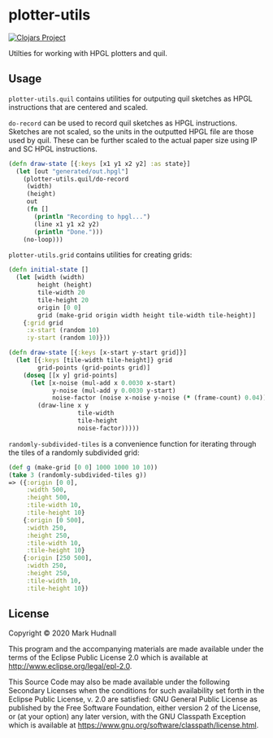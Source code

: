 # plotter-utils

[![Clojars Project](https://img.shields.io/clojars/v/plotter-utils.svg)](https://clojars.org/plotter-utils)

Utilties for working with HPGL plotters and quil.

## Usage

`plotter-utils.quil` contains utilities for outputing quil sketches as HPGL
instructions that are centered and scaled.

`do-record` can be used to record quil sketches as HPGL instructions. Sketches
are not scaled, so the units in the outputted HPGL file are those used by quil. These can be
further scaled to the actual paper size using IP and SC HPGL instructions.

```clj
(defn draw-state [{:keys [x1 y1 x2 y2] :as state}]
  (let [out "generated/out.hpgl"]
    (plotter-utils.quil/do-record
     (width)
     (height)
     out
     (fn []
       (println "Recording to hpgl...")
       (line x1 y1 x2 y2)
       (println "Done.")))
    (no-loop)))
```

`plotter-utils.grid` contains utilities for creating grids:

```clj
(defn initial-state []
  (let [width (width)
        height (height)
        tile-width 20
        tile-height 20
        origin [0 0]
        grid (make-grid origin width height tile-width tile-height)]
    {:grid grid
     :x-start (random 10)
     :y-start (random 10)}))

(defn draw-state [{:keys [x-start y-start grid]}]
  (let [{:keys [tile-width tile-height]} grid
        grid-points (grid-points grid)]
    (doseq [[x y] grid-points]
      (let [x-noise (mul-add x 0.0030 x-start)
            y-noise (mul-add y 0.0030 y-start)
            noise-factor (noise x-noise y-noise (* (frame-count) 0.04))]
        (draw-line x y
                   tile-width
                   tile-height
                   noise-factor)))))
```

`randomly-subdivided-tiles` is a convenience function for iterating through
the tiles of a randomly subdivided grid:

```clj
(def g (make-grid [0 0] 1000 1000 10 10))
(take 3 (randomly-subdivided-tiles g))
=> ({:origin [0 0],
     :width 500,
     :height 500,
     :tile-width 10,
     :tile-height 10}
    {:origin [0 500],
     :width 250,
     :height 250,
     :tile-width 10,
     :tile-height 10}
    {:origin [250 500],
     :width 250,
     :height 250,
     :tile-width 10,
     :tile-height 10})
```

## License

Copyright © 2020 Mark Hudnall

This program and the accompanying materials are made available under the
terms of the Eclipse Public License 2.0 which is available at
http://www.eclipse.org/legal/epl-2.0.

This Source Code may also be made available under the following Secondary
Licenses when the conditions for such availability set forth in the Eclipse
Public License, v. 2.0 are satisfied: GNU General Public License as published by
the Free Software Foundation, either version 2 of the License, or (at your
option) any later version, with the GNU Classpath Exception which is available
at https://www.gnu.org/software/classpath/license.html.

